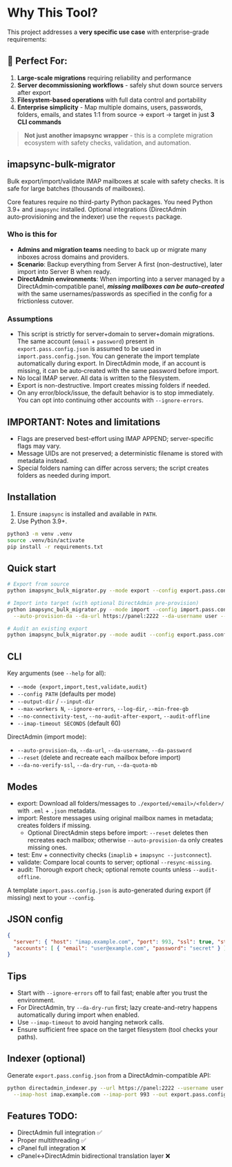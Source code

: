 # Why This Tool?

This project addresses a **very specific use case** with enterprise-grade requirements:

## 🎯 **Perfect For:**
1. **Large-scale migrations** requiring reliability and performance
2. **Server decommissioning workflows** - safely shut down source servers after export
3. **Filesystem-based operations** with full data control and portability
4. **Enterprise simplicity** - Map multiple domains, users, passwords, folders, emails, and states 1:1 from source → export → target in just **3 CLI commands**

> **Not just another imapsync wrapper** - this is a complete migration ecosystem with safety checks, validation, and automation.

## imapsync-bulk-migrator

Bulk export/import/validate IMAP mailboxes at scale with safety checks. It is safe for large batches (thousands of mailboxes).

Core features require no third-party Python packages. You need Python 3.9+ and `imapsync` installed. Optional integrations (DirectAdmin auto‑provisioning and the indexer) use the `requests` package.

### Who is this for
- **Admins and migration teams** needing to back up or migrate many inboxes across domains and providers.
- **Scenario**: Backup everything from Server A first (non-destructive), later import into Server B when ready.
 - **DirectAdmin environments**: When importing into a server managed by a DirectAdmin‑compatible panel, ***missing mailboxes can be auto‑created*** with the same usernames/passwords as specified in the config for a frictionless cutover.

### Assumptions
- This script is strictly for server+domain to server+domain migrations. The same account (`email` + `password`) present in `export.pass.config.json` is assumed to be used in `import.pass.config.json`. You can generate the import template automatically during export. In DirectAdmin mode, if an account is missing, it can be auto‑created with the same password before import.
- No local IMAP server. All data is written to the filesystem.
- Export is non-destructive. Import creates missing folders if needed.
- On any error/block/issue, the default behavior is to stop immediately. You can opt into continuing other accounts with `--ignore-errors`.

## IMPORTANT: Notes and limitations

- Flags are preserved best-effort using IMAP APPEND; server-specific flags may vary.
- Message UIDs are not preserved; a deterministic filename is stored with metadata instead.
- Special folders naming can differ across servers; the script creates folders as needed during import.

## Installation

1) Ensure `imapsync` is installed and available in `PATH`.
2) Use Python 3.9+.

```bash
python3 -m venv .venv
source .venv/bin/activate
pip install -r requirements.txt
```

## Quick start

```bash
# Export from source
python imapsync_bulk_migrator.py --mode export --config export.pass.config.json

# Import into target (with optional DirectAdmin pre-provision)
python imapsync_bulk_migrator.py --mode import --config import.pass.config.json \
  --auto-provision-da --da-url https://panel:2222 --da-username user --da-password key

# Audit an existing export
python imapsync_bulk_migrator.py --mode audit --config export.pass.config.json --input-dir ./exported
```

## CLI

Key arguments (see `--help` for all):
- `--mode {export,import,test,validate,audit}`
- `--config PATH` (defaults per mode)
- `--output-dir` / `--input-dir`
- `--max-workers N`, `--ignore-errors`, `--log-dir`, `--min-free-gb`
- `--no-connectivity-test`, `--no-audit-after-export`, `--audit-offline`
- `--imap-timeout SECONDS` (default 60)

DirectAdmin (import mode):
- `--auto-provision-da`, `--da-url`, `--da-username`, `--da-password`
- `--reset` (delete and recreate each mailbox before import)
- `--da-no-verify-ssl`, `--da-dry-run`, `--da-quota-mb`

## Modes

- export: Download all folders/messages to `./exported/<email>/<folder>/` with `.eml` + `.json` metadata.
- import: Restore messages using original mailbox names in metadata; creates folders if missing.
  - Optional DirectAdmin steps before import: `--reset` deletes then recreates each mailbox; otherwise `--auto-provision-da` only creates missing ones.
- test: Env + connectivity checks (`imaplib` + `imapsync --justconnect`).
- validate: Compare local counts to server; optional `--resync-missing`.
- audit: Thorough export check; optional remote counts unless `--audit-offline`.

A template `import.pass.config.json` is auto-generated during export (if missing) next to your `--config`.

## JSON config

```json
{
  "server": { "host": "imap.example.com", "port": 993, "ssl": true, "starttls": false },
  "accounts": [ { "email": "user@example.com", "password": "secret" } ]
}
```

## Tips

- Start with `--ignore-errors` off to fail fast; enable after you trust the environment.
- For DirectAdmin, try `--da-dry-run` first; lazy create-and-retry happens automatically during import when enabled.
- Use `--imap-timeout` to avoid hanging network calls.
- Ensure sufficient free space on the target filesystem (tool checks your paths).

## Indexer (optional)

Generate `export.pass.config.json` from a DirectAdmin-compatible API:

```bash
python directadmin_indexer.py --url https://panel:2222 --username user --password key \
  --imap-host imap.example.com --imap-port 993 --out export.pass.config.json
```

## Features TODO:
- DirectAdmin full integration ✅
- Proper multithreading ✅
- cPanel full integration ❌
- cPanel<->DirectAdmin bidirectional translation layer ❌
